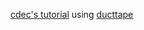 [cdec's tutorial](http://www.cdec-decoder.org/guide/tutorial.html) using [ducttape](https://github.com/jhclark/ducttape)
